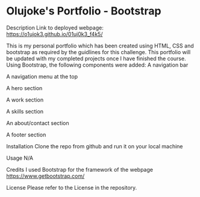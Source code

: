 # Olujoke's Portfolio - Bootstrap

Description
Link to deployed webpage: https://o1ujok3.github.io/01uj0k3_f4k5/

This is my personal portfolio which has been created using HTML, CSS and bootstrap as required by the guidlines for this challenge. This portfolio will be updated with my completed projects once I have finished the course. Using Bootstrap, the following components were added:
A navigation bar

A navigation menu at the top

A hero section

A work section

A skills section

An about/contact section

A footer section

Installation
Clone the repo from github and run it on your local machine

Usage
N/A

Credits
I used Bootstrap for the framework of the webpage https://www.getbootstrap.com/

License
Please refer to the License in the repository.
